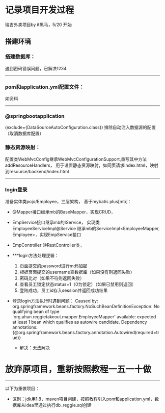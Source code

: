 # 记录项目开发过程
瑞吉外卖项目by it黑马，5/20 开始

## 搭建环境

### 搭建数据库：
遇到密码错误问题，已解决1234

---

### pom和application.yml配置文件：
如资料

---

### @springbootapplication
(exclude={DataSourceAutoConfiguration.class}) 排除自动注入数据源的配置（取消数据库配置）

### 静态资源映射：
配置类WebMvcConfig继承WebMvcConfigurationSupport,重写其中方法addResourceHandlers，
用于设置静态资源映射，如网页请求index.html，映射到resource/backend/index.html

---
### login登录
准备实体类pojo/Employee，三层架构， 基于mybatis plus[mb]：
- @Mapper接口继承mb的BaseMapper<Employee>，实现CRUD，
- EmpService接口继承mb的IService<Employee>，
  实现类EmployeeServiceImpl@Service 继承mb的ServiceImpl<EmployeeMapper, Employee>，实现EmpService接口
- EmpController @RestController类，
- ***login方法处理逻辑：
  1. 页面提交的password进行md5加密
  2. 根据页面提交的username查数据库（如果没有则返回失败）
  3. 密码比对（如果不符则返回失败） 
  4. 查看员工锁定状态status=1（0为锁定）（如果已禁用则返回）
  5. 登陆成功，员工id存入session并返回成功结果

- 登录login方法执行时遇到问题：
  Caused by: org.springframework.beans.factory.NoSuchBeanDefinitionException: No qualifying bean of type 'org.ahun.reggietakeout.mapper.EmployeeMapper' available: expected at least 1 bean which qualifies as autowire candidate. Dependency annotations: {@org.springframework.beans.factory.annotation.Autowired(required=true)} 
  - 解决：无法解决
  
# 放弃原项目，重新按照教程一五一十做

----

以下为重做项目：
- 区别：jdk用1.8，maven项目创建，按照教程引入pom和application.yml，数据库从idea里通过执行db_reggie.sql创建